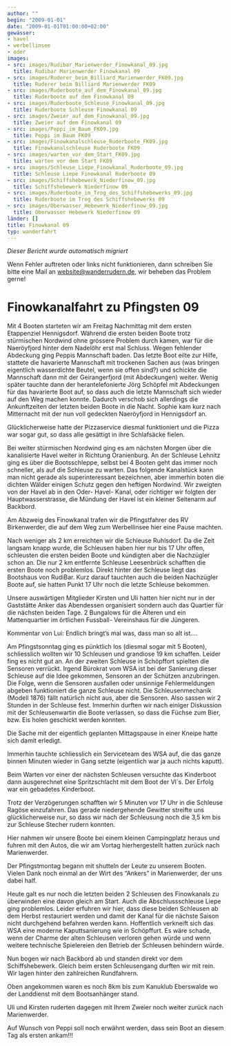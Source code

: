 ```yaml
---
author: ""
begin: "2009-01-01"
date: "2009-01-01T01:00:00+02:00"
gewässer:
- havel
- werbellinsee
- oder
images:
- src: images/Rudibar_Marienwerder_Finowkanal_09.jpg
  title: Rudibar Marienwerder Finowkanal 09
- src: images/Ruderer_beim_Billiard_Marienwerder_FK09.jpg
  title: Ruderer beim Billiard Marienwerder FK09
- src: images/Ruderboote_auf_dem_Finowkanal_09.jpg
  title: Ruderboote auf dem Finowkanal 09
- src: images/Ruderboote_Schleuse_Finowkanal_09.jpg
  title: Ruderboote Schleuse Finowkanal 09
- src: images/Zweier_auf_dem_Finowkanal_09.jpg
  title: Zweier auf dem Finowkanal 09
- src: images/Peppi_im_Baum_FK09.jpg
  title: Peppi im Baum FK09
- src: images/Finowkanalschleuse_Ruderboote_FK09.jpg
  title: Finowkanalschleuse Ruderboote FK09
- src: images/warten_vor_dem_Start_FK09.jpg
  title: warten vor dem Start FK09
- src: images/Schleuse_Liepe_Finowkanal_Ruderboote_09.jpg
  title: Schleuse Liepe Finowkanal Ruderboote 09
- src: images/Schiffshebewerk_Niederfinow_09.jpg
  title: Schiffshebewerk Niederfinow 09
- src: images/Ruderboote_im_Trog_des_Schiffshebewerks_09.jpg
  title: Ruderboote im Trog des Schiffshebewerks 09
- src: images/Oberwasser_Hebewerk_Niederfinow_09.jpg
  title: Oberwasser Hebewerk Niederfinow 09
länder: []
title: Finowkanal 09
typ: wanderfahrt
---
```



*Dieser Bericht wurde automatisch migriert*

Wenn Fehler auftreten oder links nicht funktionieren, dann schreiben Sie bitte eine Mail an website@wanderrudern.de, wir beheben das Problem gerne!



# Finowkanalfahrt zu Pfingsten 09


Mit 4 Booten starteten wir am Freitag Nachmittag mit dem ersten Etappenziel Hennigsdorf. Während die ersten beiden Boote trotz stürmischen Nordwind ohne grössere Problem durch kamen, war für die Naeröyfjord hinter dem Nadelöhr erst mal Schluss. Wegen fehlender Abdeckung ging Peppis Mannschaft baden. Das letzte Boot eilte zur Hilfe, stattete die havarierte Mannschaft mit trockenen Sachen aus (was bringen eigentlich wasserdichte Beutel, wenn sie offen sind?) und schickte die Mannschaft dann mit der Geirangerfjord (mit Abdeckungen) weiter. Wenig später tauchte dann der herantelefonierte Jörg Schöpfel mit Abdeckungen für das havarierte Boot auf, so dass auch die letzte Mannschaft sich wieder auf den Weg machen konnte. Dadurch verschob sich allerdings die Ankunftzeiten der letzten beiden Boote in die Nacht. Sophie kam kurz nach Mitternacht mit der nun voll gedeckten Naeröyfjord in Hennigsdorf an.

Glücklicherweise hatte der Pizzaservice diesmal funktioniert und die Pizza war sogar gut, so dass alle gesättigt in ihre Schlafsäcke fielen.

Bei weiter stürmischen Nordwind ging es am nächsten Morgen über die kanalisierte Havel weiter in Richtung Oranienburg. An der Schleuse Lehnitz ging es über die Bootsschleppe, selbst bei 4 Booten geht das immer noch schneller, als auf die Schleuse zu warten. Das folgende Kanalstück kann man nicht gerade als superinteressant bezeichnen, aber immerhin boten die dichten Wälder einigen Schutz gegen den heftigen Nordwind. Wir zweigten von der Havel ab in den Oder- Havel- Kanal, oder richtiger wir folgten der Hauptwasserstrasse, die Mündung der Havel ist ein kleiner Seitenarm auf Backbord.

Am Abzweig des Finowkanal trafen wir die Pfingstfahrer des RV Birkenwerder, die auf dem Weg zum Werbellinsee hier eine Pause machten.

Nach weniger als 2 km erreichten wir die Schleuse Ruhlsdorf. Da die Zeit langsam knapp wurde, die Schleusen haben hier nur bis 17 Uhr offen, schleusten die ersten beiden Boote und kündigten aber die Nachzügler schon an. Die nur 2 km entfernte Schleuse Leesenbrück schafften die ersten Boote noch problemlos. Direkt hinter der Schleuse liegt das Bootshaus von RudiBar. Kurz darauf tauchten auch die beiden Nachzügler Boote auf, sie hatten Punkt 17 Uhr noch die letzte Schleuse bekommen.

Unsere auswärtigen Mitglieder Kirsten und Uli hatten hier nicht nur in der Gaststätte Anker das Abendessen organisiert sondern auch das Quartier für die nächsten beiden Tage. 2 Bungalows für die Älteren und ein Mattenquartier im örtlichen Fussball- Vereinshaus für die Jüngeren.

Kommentar von Lui: Endlich bringt’s mal was, dass man so alt ist....

Am Pfingstsonntag ging es pünktlich los (diesmal sogar mit 5 Booten), schliesslich wollten wir 10 Schleusen und grandiose 19 km schaffen. Leider fing es nicht gut an. An der zweiten Schleuse in Schöpffort spielten die Sensoren verrückt. Irgend Bürokrat vom WSA ist bei der Sanierung dieser Schleuse auf die Idee gekommen, Sensoren an der Schützen anzubringen. Die Folge, wenn die Sensoren ausfallen oder unsinnige Fehlermeldungen abgeben funktioniert die ganze Schleuse nicht. Die Schleusenmechanik (Modell 1876) fällt natürlich nicht aus, aber die Sensoren. Also sassen wir 2 Stunden in der Schleuse fest. Immerhin durften wir nach einiger Diskussion mit der Schleusenwartin die Boote verlassen, so dass die Füchse zum Bier, bzw. Eis holen geschickt werden konnten.

Die Sache mit der eigentlich geplanten Mittagspause in einer Kneipe hatte sich damit erledigt.

Immerhin tauchte schliesslich ein Serviceteam des WSA auf, die das ganze binnen Minuten wieder in Gang setzte (eigentlich war ja auch nichts kaputt).

Beim Warten vor einer der nächsten Schleusen versuchte das Kinderboot dann ausgerechnet eine Spritzschlacht mit dem Boot der Vl´s. Der Erfolg war ein gebadetes Kinderboot.

Trotz der Verzögerungen schafften wir 5 Minuten vor 17 Uhr in die Schleuse Ragöse einzufahren. Das gerade niedergehende Gewitter streifte uns glücklicherweise nur, so dass wir nach der Schleusung noch die 3,5 km bis zur Schleuse Stecher rudern konnten.

Hier nahmen wir unsere Boote bei einem kleinen Campingplatz heraus und fuhren mit den Autos, die wir am Vortag hierhergestellt hatten zurück nach Marienwerder.

Der Pfingstmontag begann mit shutteln der Leute zu unserem Booten. Vielen Dank noch einmal an der Wirt des “Ankers” in Marienwerder, der uns dabei half.

Heute galt es nur noch die letzten beiden 2 Schleusen des Finowkanals zu überwinden eine davon gleich am Start. Auch die Abschlussschleuse Liepe ging problemlos. Leider erfuhren wir hier, dass diese beiden Schleusen ab dem Herbst restauriert werden und damit der Kanal für die nächste Saison nicht durchgehend befahren werden kann. Hoffentlich verkneift sich das WSA eine moderne Kaputtsanierung wie in Schöpffurt. Es wäre schade, wenn der Charme der alten Schleusen verloren gehen würde und wenn weitere technische Spielereien den Betrieb der Schleusen behindern würde.

Nun bogen wir nach Backbord ab und standen direkt vor dem Schiffshebewerk. Gleich beim ersten Schleusengang durften wir mit rein. Wir lagen hinter den zahlreichen Rundfahrern.

Oben angekommen waren es noch 8km bis zum Kanuklub Eberswalde wo der Landdienst mit dem Bootsanhänger stand.

Uli und Kirsten ruderten dagegen mit Ihrem Zweier noch weiter zurück nach Marienwerder.

Auf Wunsch von Peppi soll noch erwähnt werden, dass sein Boot an diesem Tag als ersten ankam!!!